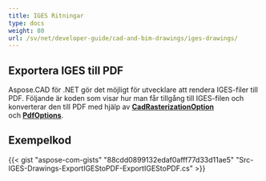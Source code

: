 ```yaml
---
title: IGES Ritningar
type: docs
weight: 80
url: /sv/net/developer-guide/cad-and-bim-drawings/iges-drawings/
---
```


## **Exportera IGES till PDF**

Aspose.CAD för .NET gör det möjligt för utvecklare att rendera IGES-filer till PDF. Följande är koden som visar hur man får tillgång till IGES-filen och konverterar den till PDF med hjälp av [**CadRasterizationOption**](https://reference.aspose.com/cad/net/aspose.cad.imageoptions/cadrasterizationoptions) och [**PdfOptions**](https://reference.aspose.com/cad/net/aspose.cad.imageoptions/pdfoptions).

## Exempelkod

{{< gist "aspose-com-gists" "88cdd0899132edaf0afff77d33d11ae5" "Src-IGES-Drawings-ExportIGEStoPDF-ExportIGEStoPDF.cs" >}}

